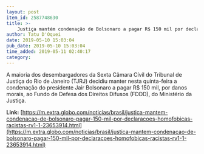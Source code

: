 ```yaml
---
layout: post
item_id: 2587748630
title: >-
    Justiça mantém condenação de Bolsonaro a pagar R$ 150 mil por declarações homofóbicas e racistas
author: Tatu D'Oquei
date: 2019-05-10 15:03:04
pub_date: 2019-05-10 15:03:04
time_added: 2019-05-11 02:40:17
category: 
---
```


A maioria dos desembargadores da Sexta Câmara Cívil do Tribunal de Justiça do Rio de Janeiro (TJRJ) decidiu manter nesta quinta-feira a condenação do presidente Jair Bolsonaro a pagar R$ 150 mil, por danos morais, ao Fundo de Defesa dos Direitos Difusos (FDDD), do Ministério da Justiça.

**Link:** [https://m.extra.globo.com/noticias/brasil/justica-mantem-condenacao-de-bolsonaro-pagar-150-mil-por-declaracoes-homofobicas-racistas-rv1-1-23653914.html](https://m.extra.globo.com/noticias/brasil/justica-mantem-condenacao-de-bolsonaro-pagar-150-mil-por-declaracoes-homofobicas-racistas-rv1-1-23653914.html)

